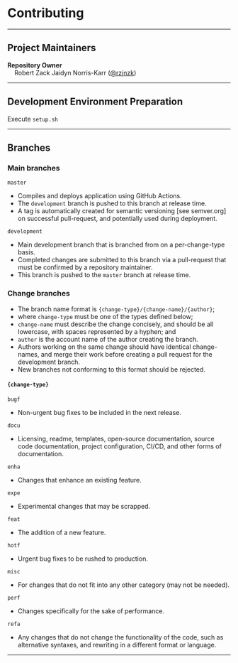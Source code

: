 # Contributing

<hr>

## Project Maintainers

**Repository Owner**<br>
&nbsp;&nbsp;&nbsp;&nbsp;Robert Zack Jaidyn Norris-Karr ([@rzjnzk](http://github.com/rzjnzk))

<hr>

## Development Environment Preparation

Execute `setup.sh`

<hr>

## Branches

### Main branches

`master`   
- Compiles and deploys application using GitHub Actions. 
- The `development` branch is pushed to this branch at release time.
- A tag is automatically created for semantic versioning [see semver.org] on successful pull-request, and potentially used during deployment.

`development`
- Main development branch that is branched from on a per-change-type basis.
- Completed changes are submitted to this branch via a pull-request that must be confirmed by a repository maintainer.
- This branch is pushed to the `master` branch at release time.

### Change branches 

- The branch name format is `{change-type}/{change-name}/{author}`;
- where `change-type` must be one of the types defined below; 
- `change-name` must describe the change concisely, and should be all lowercase, with spaces represented by a hyphen; and
- `author` is the account name of the author creating the branch.
- Authors working on the same change should have identical change-names, and merge their work before creating a pull request for the development branch.
- New branches not conforming to this format should be rejected.

#### `{change-type}`

`bugf`
- Non-urgent bug fixes to be included in the next release.

`docu`
- Licensing, readme, templates, open-source documentation, source code documentation, project configuration, CI/CD, and other forms of documentation.

`enha`		
- Changes that enhance an existing feature.

`expe`		
- Experimental changes that may be scrapped.

`feat`
- The addition of a new feature.

`hotf`		
- Urgent bug fixes to be rushed to production.

`misc`		
- For changes that do not fit into any other category (may not be needed).

`perf`		
 - Changes specifically for the sake of performance.
 
`refa`		
- Any changes that do not change the functionality of the code, such as alternative syntaxes, and rewriting in a different format or language.

<hr>
